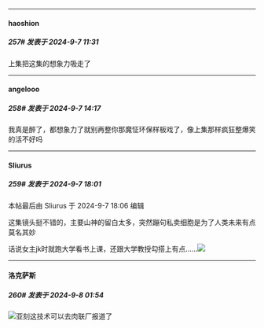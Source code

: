 ﻿
*****

####  haoshion  
##### 257#       发表于 2024-9-7 11:31

上集把这集的想象力吸走了


*****

####  angelooo  
##### 258#       发表于 2024-9-7 14:17

我真是醉了，都想象力了就别再整你那魔怔环保样板戏了，像上集那样疯狂整爆笑的活不好吗


*****

####  Sliurus  
##### 259#       发表于 2024-9-7 18:01

 本帖最后由 Sliurus 于 2024-9-7 18:06 编辑 

这集镜头挺不错的，主要山神的留白太多，突然蹦句私卖细胞是为了人类未来有点莫名其妙

话说女主jk时就跑大学看书上课，还跟大学教授勾搭上有点……<img src="https://static.saraba1st.com/image/smiley/face2017/004.gif" referrerpolicy="no-referrer">


*****

####  洛克萨斯  
##### 260#       发表于 2024-9-8 01:54

<img src="https://static.saraba1st.com/image/smiley/face2017/068.png" referrerpolicy="no-referrer">亚刻这技术可以去肉联厂报道了

